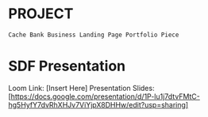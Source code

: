 # PROJECT

```
Cache Bank Business Landing Page Portfolio Piece

```

# SDF Presentation 

Loom Link: [Insert Here] 
Presentation Slides: [https://docs.google.com/presentation/d/1P-lu1j7dtvFMtC-hg5HyfY7dvRhXHJv7ViYjpX8DHHw/edit?usp=sharing]
